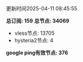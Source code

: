 更新时间2025-04-11 08:45:55

**总订阅: 159**
**总节点: 34069**
- vless节点: 13705
- hysteria2节点: 4

**google ping有效节点: 376**
